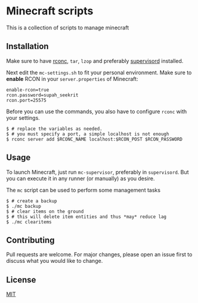 # Minecraft scripts

This is a collection of scripts to manage minecraft

## Installation

Make sure to have [rconc](https://github.com/klemens/rconc), `tar`, `lzop` and preferably [supervisord](http://supervisord.org/) installed.

Next edit the `mc-settings.sh` to fit your personal environment.
Make sure to **enable** RCON in your `server.properties` of Minecraft:

```properties
enable-rcon=true
rcon.password=supah_seekrit
rcon.port=25575
```

Before you can use the commands, you also have to configure `rconc` with your settings.

```shell
$ # replace the variables as needed.
$ # you must specify a port, a simple localhost is not enough
$ rconc server add $RCONC_NAME localhost:$RCON_POST $RCON_PASSWORD
```

## Usage

To launch Minecraft, just run `mc-supervisor`, preferably in `supervisord`.
But you can execute it in any runner (or manually) as you desire.

The `mc` script can be used to perform some management tasks

```shell
$ # create a backup
$ ./mc backup
$ # clear items on the ground
$ # this will delete item entities and thus *may* reduce lag
$ ./mc clearitems
```
## Contributing
Pull requests are welcome. For major changes, please open an issue first to discuss what you would like to change.

## License
[MIT](https://choosealicense.com/licenses/mit/)
